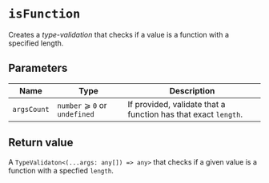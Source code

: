 # `isFunction`

Creates a *type-validation* that checks if a value is a function with a specified length.

## Parameters

Name | Type | Description
-|-|-
`argsCount` | `number` ⩾ `0` or `undefined` | If provided, validate that a function has that exact `length`.

## Return value
A `TypeValidaton<(...args: any[]) => any>` that checks if a given value is a function with 
a specfied `length`.
